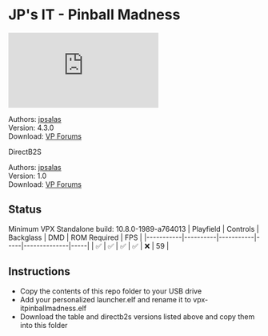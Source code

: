 # JP's IT - Pinball Madness

![Table Preview](https://www.vpforums.org/index.php?app=downloads&module=display&section=screenshot&record=113747&id=16880&full=1)

Authors: [jpsalas](https://www.vpforums.org/index.php?s=543a5ca562cc33a89debe8ace8834f1e&showuser=277)  
Version: 4.3.0  
Download: [VP Forums](https://www.vpforums.org/index.php?app=downloads&showfile=16880)

DirectB2S

Authors: [jpsalas](https://www.vpforums.org/index.php?showuser=277)  
Version: 1.0  
Download: [VP Forums](https://www.vpforums.org/index.php?app=downloads&showfile=16880)

## Status 

Minimum VPX Standalone build: 10.8.0-1989-a764013
| Playfield | Controls | Backglass | DMD | ROM Required | FPS | 
|-----------|----------|-----------|-----|--------------|-----|
| :white_check_mark: | :white_check_mark: | :white_check_mark: | :white_check_mark: | :x: | 59 |

## Instructions

- Copy the contents of this repo folder to your USB drive
- Add your personalized launcher.elf and rename it to vpx-itpinballmadness.elf
- Download the table and directb2s versions listed above and copy them into this folder
